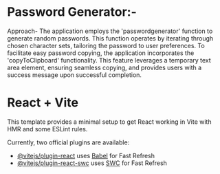 # Password Generator:-
Approach-
The application employs the 'passwordgenerator' function to generate random passwords. 
This function operates by iterating through chosen character sets, tailoring the password to user preferences. 
To facilitate easy password copying, the application incorporates the 'copyToClipboard' functionality. 
This feature leverages a temporary text area element, ensuring seamless copying, and provides users with a success message upon successful completion.



# React + Vite

This template provides a minimal setup to get React working in Vite with HMR and some ESLint rules.

Currently, two official plugins are available:

- [@vitejs/plugin-react](https://github.com/vitejs/vite-plugin-react/blob/main/packages/plugin-react/README.md) uses [Babel](https://babeljs.io/) for Fast Refresh
- [@vitejs/plugin-react-swc](https://github.com/vitejs/vite-plugin-react-swc) uses [SWC](https://swc.rs/) for Fast Refresh


